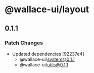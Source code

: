 # @wallace-ui/layout

## 0.1.1

### Patch Changes

- Updated dependencies [92237e4]
  - @wallace-ui/system@0.1.1
  - @wallace-ui/utils@0.1.1
